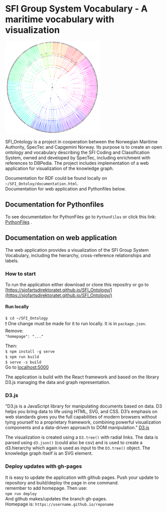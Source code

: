 # SFI Group System Vocabulary - A maritime vocabulary with visualization

<img src="images/logo.PNG" width="300">  

SFI_Ontology is a project in cooperation between the Norwegian Maritime Authority, SpecTec and Capgemini Norway. Its purpose is to create an open ontology and vocabulary describing the SFI Coding and Classification System, owned and developed by SpecTec, including enrichment with references to DBPedia. The project includes implementation of a web application for visualization of the knowledge graph.


Documentation for RDF could be found locally on `~/SFI_Ontoloy/documentation.html`.  
Documentation for web application and Pythonfiles below.

## Documentation for Pythonfiles
To see documentation for PythonFiles go to `PythonFiles` or click this link: [PythonFiles](PythonFiles) .

## Documentation on web application
The web application provides a visualization of the SFI Group System Vocabulary, including the hierarchy, cross-reference relationships and labels.

### How to start
To run the application either download or clone this repositry or go to [https://sjofartsdirektoratet.github.io/SFI_Ontology/](https://sjofartsdirektoratet.github.io/SFI_Ontology/) 

#### Run locally
`$ cd ~/SFI_Ontology`  
:heavy_exclamation_mark: One change must be made for it to run locally. It is in `package.json`.  
Remove:  
`"homepage": "..."`

Then:  
`$ npm install -g serve`  
`$ npm run build`  
`$ serve -s build`  
Go to [localhost:5000](localhost:5000)

The application is build with the React framework and based on the library D3.js managing the data and graph representation.

### D3.js 

"D3.js is a JavaScript library for manipulating documents based on data. D3 helps you bring data to life using HTML, SVG, and CSS. D3’s emphasis on web standards gives you the full capabilities of modern browsers without tying yourself to a proprietary framework, combining powerful visualization components and a data-driven approach to DOM manipulation." [D3.js](https://d3js.org/)

The visualization is created using a `D3.tree()` with radial links. The data is parsed using `d3.json()` (could also be csv) and is used to create a d3.hierarchy which again is used as input to the `D3.tree()` object. The knowledge graph itself is an SVG element. 

### Deploy updates with gh-pages
It is easy to update the application with github pages. Push your update to repository and build/deploy the page in one command.  
remember to add homepage. Then use:  
`npm run deploy`  
And github makes/updates the branch gh-pages.  
Homepage is: `https://username.github.io/reponame`
